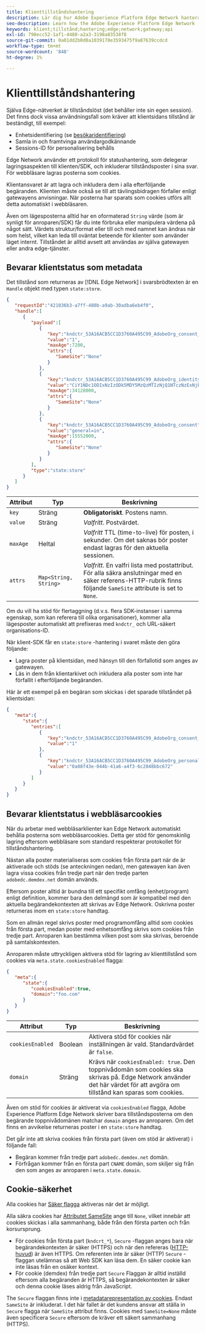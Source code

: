 ```yaml
---
title: Klienttillståndshantering
description: Lär dig hur Adobe Experience Platform Edge Network hanterar klienttillstånd
seo-description: Learn how the Adobe Experience Platform Edge Network  manages client state
keywords: klient;tillstånd;hantering;edge;network;gateway;api
exl-id: 798ecc52-1af1-4480-a2a3-3198a83538f8
source-git-commit: 0a01dd2b0d8a1039178e3593475f9a87639ccdcd
workflow-type: tm+mt
source-wordcount: '848'
ht-degree: 1%

---
```


# Klienttillståndshantering

Själva Edge-nätverket är tillståndslöst (det behåller inte sin egen session). Det finns dock vissa användningsfall som kräver att klientsidans tillstånd är beständigt, till exempel:

* Enhetsidentifiering (se [besökaridentifiering](visitor-identification.md))
* Samla in och framtvinga användargodkännande
* Sessions-ID för personalisering behålls

Edge Network använder ett protokoll för statushantering, som delegerar lagringsaspekten till klienten/SDK, och inkluderar tillståndsposter i sina svar. För webbläsare lagras posterna som cookies.

Klientansvaret är att lagra och inkludera dem i alla efterföljande begäranden. Klienten måste också se till att tävlingsbidragen förfaller enligt gatewayens anvisningar. När posterna har sparats som cookies utförs allt detta automatiskt i webbläsaren.

Även om lägesposterna alltid har en oformaterad `String` värde (som är synligt för anroparen/SDK) får du inte förbruka eller manipulera värdena på något sätt. Värdets struktur/format eller till och med namnet kan ändras när som helst, vilket kan leda till oväntat beteende för klienter som använder läget internt. Tillståndet är alltid avsett att användas av själva gatewayen eller andra edge-tjänster.

## Bevarar klientstatus som metadata

Det tillstånd som returneras av [!DNL Edge Network] i svarsbrödtexten är en `Handle` objekt med typen `state:store`.

```json
{
   "requestId":"421036b3-a7ff-480b-a9ab-30adba6eb4f0",
   "handle":[
      {
         "payload":[
            {
               "key":"kndctr_53A16ACB5CC1D3760A495C99_AdobeOrg_consent_check",
               "value":"1",
               "maxAge":7200,
               "attrs":{
                  "SameSite":"None"
               }
            },
            {
               "key":"kndctr_53A16ACB5CC1D3760A495C99_AdobeOrg_identity",
               "value":"CiY1NDc1ODIxNzIzODk5MDY5MzQzMTIzNjQ1NTczNzExNjE4OTA1MFINCLGOvszNLhABGAEgBKABsY6-zM0uqAGHz-z2y82cul3wAbGOvszNLg==",
               "maxAge":34128000,
               "attrs":{
                  "SameSite":"None"
               }
            },
            {
               "key":"kndctr_53A16ACB5CC1D3760A495C99_AdobeOrg_consent",
               "value":"general=in",
               "maxAge":15552000,
               "attrs":{
                  "SameSite":"None"
               }
            }
         ],
         "type":"state:store"
      }
   ]
}
```

| Attribut | Typ | Beskrivning |
| --- | --- | --- |
| `key` | Sträng | **Obligatoriskt**. Postens namn. |
| `value` | Sträng | *Valfritt*. Postvärdet. |
| `maxAge` | Heltal | *Valfritt* TTL (time-to-live) för posten, i sekunder. Om det saknas bör poster endast lagras för den aktuella sessionen. |
| `attrs` | `Map<String, String>` | *Valfritt*. En valfri lista med postattribut. För alla säkra anslutningar med en säker referens-HTTP-rubrik finns följande `SameSite` attribute is set to `None`. |


Om du vill ha stöd för flertaggning (d.v.s. flera SDK-instanser i samma egenskap, som kan referera till olika organisationer), kommer alla lägesposter automatiskt att prefixeras med `kndctr_` och URL-säkert organisations-ID.

När klient-SDK får en `state:store` -hantering i svaret måste den göra följande:

* Lagra poster på klientsidan, med hänsyn till den förfallotid som anges av gatewayen.
* Läs in dem från klientarkivet och inkludera alla poster som inte har förfallit i efterföljande begäranden.

Här är ett exempel på en begäran som skickas i det sparade tillståndet på klientsidan:

```json
{
   "meta":{
      "state":{
         "entries":[
            {
               "key":"kndctr_53A16ACB5CC1D3760A495C99_AdobeOrg_consent_check",
               "value":"1"
            },
            {
               "key":"kndctr_53A16ACB5CC1D3760A495C99_AdobeOrg_personalization_sessionId",
               "value":"0a88f43e-044b-41a6-a4f3-6c2848bbc672"
            }
         ]
      }
   }
}
```

## Bevarar klientstatus i webbläsarcookies

När du arbetar med webbläsarklienter kan Edge Network automatiskt behålla posterna som webbläsarcookies. Detta ger stöd för genomskinlig lagring eftersom webbläsare som standard respekterar protokollet för tillståndshantering.

Nästan alla poster materialiseras som cookies från första part när de är aktiverade och stöds (se anteckningen nedan), men gatewayen kan även lagra vissa cookies från tredje part när den tredje parten `adobedc.demdex.net` domän används.

Eftersom poster alltid är bundna till ett specifikt omfång (enhet/program) enligt definition, kommer bara den delmängd som är kompatibel med den aktuella begärandekontexten att skrivas av Edge Network. Oskrivna poster returneras inom en `state:store` handtag.

Som en allmän regel skrivs poster med programomfång alltid som cookies från första part, medan poster med enhetsomfång skrivs som cookies från tredje part. Anroparen kan bestämma vilken post som ska skrivas, beroende på samtalskontexten.

Anroparen måste uttryckligen aktivera stöd för lagring av klienttillstånd som cookies via `meta.state.cookiesEnabled` flagga:

```json
{
   "meta":{
      "state":{
         "cookiesEnabled":true,
         "domain":"foo.com"
      }
   }
}
```

| Attribut | Typ | Beskrivning |
| --- | --- | --- |
| `cookiesEnabled` | Boolean | Aktivera stöd för cookies när inställningen är vald. Standardvärdet är `false`. |
| `domain` | Sträng | Krävs när `cookiesEnabled: true`. Den toppnivådomän som cookies ska skrivas på. Edge Network använder det här värdet för att avgöra om tillstånd kan sparas som cookies. |

Även om stöd för cookies är aktiverat via `cookiesEnabled` flagga, Adobe Experience Platform Edge Network skriver bara tillståndsposterna om den begärande toppnivådomänen matchar `domain` anges av anroparen. Om det finns en avvikelse returneras poster i en `state:store` handtag.

Det går inte att skriva cookies från första part (även om stöd är aktiverat) i följande fall:

* Begäran kommer från tredje part `adobedc.demdex.net` domän.
* Förfrågan kommer från en första part `CNAME` domän, som skiljer sig från den som anges av anroparen i `meta.state.domain`.

## Cookie-säkerhet

Alla cookies har [Säker flagga](https://developer.mozilla.org/en-US/docs/Web/HTTP/Cookies#restrict_access_to_cookies) aktiveras när det är möjligt.

Alla säkra cookies har [Attributet SameSite](https://developer.mozilla.org/en-US/docs/Web/HTTP/Headers/Set-Cookie/SameSite) ange till `None`, vilket innebär att cookies skickas i alla sammanhang, både från den första parten och från korsursprung.

* För cookies från första part (`kndcrt_*`), `Secure` -flaggan anges bara när begärandekontexten är säker (HTTPS) och när den refereras ([HTTP-huvud](https://developer.mozilla.org/en-US/docs/Web/HTTP/Headers/Referer)) är även HTTPS. Om referenten inte är säker (HTTP) `Secure` -flaggan utelämnas så att Web SDK kan läsa dem. En säker cookie kan inte läsas från en osäker kontext.
* För cookie (demdex) från tredje part `Secure` Flaggan är alltid inställd eftersom alla begäranden är HTTPS, så begärandekontexten är säker och denna cookie läses aldrig från JavaScript.

The `Secure` flaggan finns inte i [metadatarepresentation av cookies](#state-as-metadata). Endast `SameSite` är inkluderat. I det här fallet är det kundens ansvar att ställa in `Secure` flagga när `SameSite` attribut finns. Cookies med `SameSite=None` måste även specificera `Secure` eftersom de kräver ett säkert sammanhang (HTTPS).
